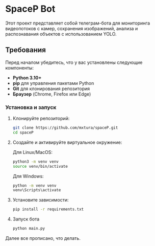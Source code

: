 # SpaceP Bot

Этот проект представляет собой телеграм-бота для мониторинга видеопотоков с камер, сохранения изображений, анализа и распознавания объектов с использованием YOLO.

## Требования

Перед началом убедитесь, что у вас установлены следующие компоненты:

- **Python 3.10+**
- **pip** для управления пакетами Python
- **Git** для клонирования репозитория
- **Браузер** (Chrome, Firefox или Edge)

### Установка и запуск

1. Клонируйте репозиторий:

   ```bash
   git clone https://github.com/mxtura/spaceP.git
   cd spaceP
   ```
   
2. Создайте и активируйте виртуальное окружение:

   Для Linux/MacOS:
   ```bash
   python3 -m venv venv
   source venv/bin/activate
   ```
   Для Windows:
   ```bash
   python -m venv venv
   venv\Scripts\activate  
   ```

3. Установите зависимости:
  
   ```bash
   pip install -r requirements.txt
   ```

4. Запуск бота
  
   ```bash
   python main.py
   ```

Далее все прописано, что делать.
